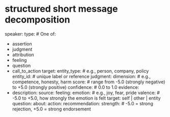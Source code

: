 # structured short message decomposition
speaker: <string>
type:                       # One of:
  - assertion
  - judgment
  - attribution
  - feeling
  - question
  - call_to_action
target:
  entity_type: <string>     # e.g., person, company, policy
  entity_id: <string>       # unique label or reference
judgment:
  dimension: <string>       # e.g., competence, honesty, harm
  score: <float>            # range from -5.0 (strongly negative) to +5.0 (strongly positive)
  confidence: <float>       # 0.0 to 1.0
evidence:
  - description: <string>
    source: <string>
feeling:
  emotion: <string>         # e.g., joy, fear, pride
  valence: <float>          # -5.0 to +5.0, how strongly the emotion is felt
  target: self | other | entity
question:
  about: <string>
action:
  recommendation: <string>
  strength: <float>         # -5.0 = strong rejection, +5.0 = strong endorsement
